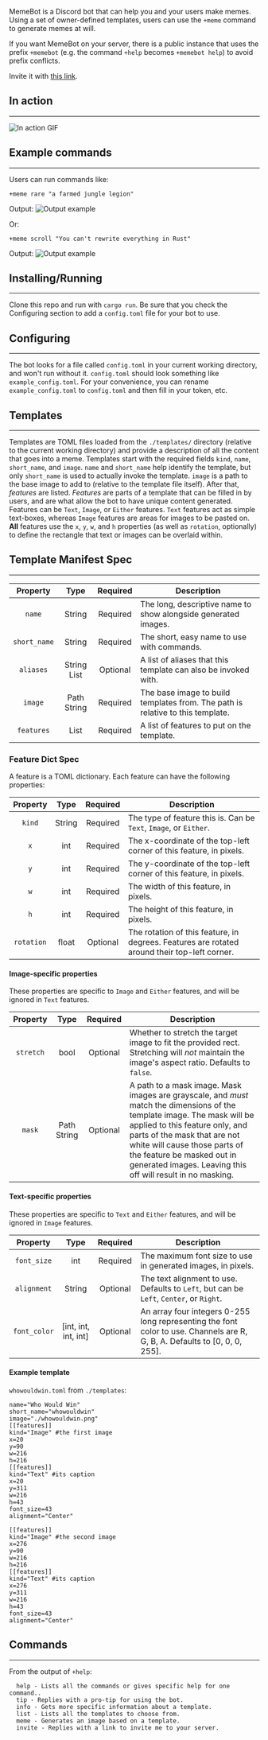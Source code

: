 MemeBot is a Discord bot that can help you and your users make memes. Using a set of owner-defined templates, users can use the `+meme` command to generate memes at will. 

If you want MemeBot on your server, there is a public instance that uses the prefix `+memebot` (e.g. the command `+help` becomes `+memebot help`) to avoid prefix conflicts.

Invite it with [this link](https://discordapp.com/oauth2/authorize?permissions=35840&scope=bot&client_id=329000098090713088).

## In action
------

![In action GIF](https://fat.gfycat.com/FastWideeyedArmedcrab.gif)
## Example commands
------
Users can run commands like:
```
+meme rare "a farmed jungle legion"
```
Output:
![Output example](https://cdn.discordapp.com/attachments/244926856137146370/330833998274363392/meme.png)

Or:
```
+meme scroll "You can't rewrite everything in Rust"
```
Output:
![Output example](https://cdn.discordapp.com/attachments/332271124161495040/332271314297683978/meme.png)

## Installing/Running
------

Clone this repo and run with `cargo run`. Be sure that you check the Configuring section to add a `config.toml` file for your bot to use.
## Configuring
------

The bot looks for a file called `config.toml` in your current working directory, and won't run without it. `config.toml` should look something like `example_config.toml`. For your convenience, you can rename `example_config.toml` to `config.toml` and then fill in your token, etc.
## Templates
------

Templates are TOML files loaded from the `./templates/` directory (relative to the current working directory) and provide a description of all the content that goes into a meme. Templates start with the required fields `kind`, `name`, `short_name`, and `image`. `name` and `short_name` help identify the template, but only `short_name` is used to actually invoke the template. `image` is a path to the base image to add to (relative to the template file itself). After that, *features* are listed. *Features* are parts of a template that can be filled in by users, and are what allow the bot to have unique content generated. Features can be `Text`, `Image`, or `Either` features. `Text` features act as simple text-boxes, whereas `Image` features are areas for images to be pasted on. **All** features use the `x`, `y`, `w`, and `h` properties (as well as `rotation`, optionally) to define the rectangle that text or images can be overlaid within.

## Template Manifest Spec

------
| Property | Type |Required | Description                                |
|:--------:|:----:|:--------:|--------------------------------------------|
| `name`     | String | Required | The long, descriptive name to show alongside generated images. |
| `short_name`| String | Required | The short, easy name to use with commands. |
| `aliases` | String List | Optional | A list of aliases that this template can also be invoked with. |
| `image` | Path String | Required | The base image to build templates from. The path is relative to this template. |
| `features` | List | Required | A list of features to put on the template. |

### Feature Dict Spec
A feature is a TOML dictionary. Each feature can have the following properties:

| Property | Type |Required | Description                                |
|:--------:|:----:|:--------:|--------------------------------------------|
| `kind` | String | Required | The type of feature this is. Can be `Text`, `Image`, or `Either`. |
| `x` | int | Required | The x-coordinate of the top-left corner of this feature, in pixels. |
| `y` | int | Required | The y-coordinate of the top-left corner of this feature, in pixels. |
| `w` | int | Required | The width of this feature, in pixels. |
| `h` | int | Required | The height of this feature, in pixels. |
| `rotation` | float | Optional | The rotation of this feature, in degrees. Features are rotated around their top-left corner. |

#### Image-specific properties
These properties are specific to `Image` and `Either` features, and will be ignored in `Text` features.

| Property | Type |Required | Description                                |
|:--------:|:----:|:--------:|--------------------------------------------|
| `stretch` | bool | Optional | Whether to stretch the target image to fit the provided rect. Stretching will *not* maintain the image's aspect ratio. Defaults to `false`. |
| `mask` | Path String | Optional | A path to a mask image. Mask images are grayscale, and *must* match the dimensions of the template image. The mask will be applied to this feature only, and parts of the mask that are not white will cause those parts of the feature be masked out in generated images. Leaving this off will result in no masking.
#### Text-specific properties
These properties are specific to `Text` and `Either` features, and will be ignored in `Image` features.

| Property | Type |Required | Description                                |
|:--------:|:----:|:--------:|--------------------------------------------|
| `font_size` | int | Required | The maximum font size to use in generated images, in pixels. |
| `alignment` | String | Optional | The text alignment to use. Defaults to `Left`, but can be `Left`, `Center`, or `Right`. |
| `font_color` | [int, int, int, int] | Optional | An array four integers 0-255 long representing the font color to use. Channels are R, G, B, A. Defaults to [0, 0, 0, 255]. |

#### Example template
`whowouldwin.toml` from `./templates`: 
```
name="Who Would Win"
short_name="whowouldwin"
image="./whowouldwin.png"
[[features]]
kind="Image" #the first image
x=20
y=90
w=216
h=216
[[features]]
kind="Text" #its caption
x=20
y=311
w=216
h=43
font_size=43
alignment="Center"

[[features]]
kind="Image" #the second image
x=276
y=90
w=216
h=216
[[features]]
kind="Text" #its caption
x=276
y=311
w=216
h=43
font_size=43
alignment="Center"
```
## Commands
------
From the output of `+help`:
```
  help - Lists all the commands or gives specific help for one command..
  tip - Replies with a pro-tip for using the bot.
  info - Gets more specific information about a template.
  list - Lists all the templates to choose from.
  meme - Generates an image based on a template.
  invite - Replies with a link to invite me to your server.
```
